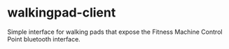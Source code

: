 # walkingpad-client
Simple interface for walking pads that expose the Fitness Machine Control Point bluetooth interface.
